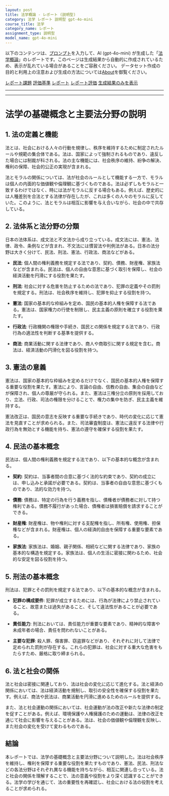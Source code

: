 ```yaml
---
layout: post
title: 法学概論 - レポート (説明型)
category: 法学 レポート 説明型 gpt-4o-mini
course_title: 法学
category_name: レポート
assignment_type: 説明型
model_name: gpt-4o-mini
---
```


以下のコンテンツは、[プロンプト](http://127.0.0.1:8000/generated/法学/gpt-4o-mini/prompt_レポート-説明型.md)を入力して、AI (gpt-4o-mini) が生成した「[法学概論](/contents/法学/)」のレポートです。このページは生成結果から自動的に作成されているため、表示が乱れている場合があることをご容赦ください。
データセット作成の目的と利用上の注意および生成の方法については[About](/About)を御覧ください。

[レポート課題](../レポート課題-説明型)
[評価基準](../評価基準-説明型)
[レポート](../レポート-説明型)
[レポート評価](../レポート評価-説明型)
[生成結果のみを表示](http://127.0.0.1:8000/generated/法学/gpt-4o-mini/レポート-説明型.md)
  

***
***
  
# 法学の基礎概念と主要法分野の説明

## 1. 法の定義と機能

法とは、社会における人々の行動を規律し、秩序を維持するために制定されたルールや規範の集合体である。法は、国家によって強制されるものであり、違反した場合には制裁が科される。法の主な機能には、社会秩序の維持、紛争の解決、権利の保障、社会的公正の実現が含まれる。

法とモラルの関係については、法が社会のルールとして機能する一方で、モラルは個人の内面的な価値観や倫理観に基づくものである。法は必ずしもモラルと一致するわけではなく、時には法がモラルに反する場合もある。例えば、歴史的には人種差別を合法とする法律が存在したが、これは多くの人々のモラルに反していた。このように、法とモラルは相互に影響を与え合いながら、社会の中で共存している。

## 2. 法体系と法分野の分類

日本の法体系は、成文法と不文法から成り立っている。成文法には、憲法、法律、政令、条例などが含まれ、不文法には慣習法や判例法がある。日本の法分野は大きく分けて、民法、刑法、憲法、行政法、商法などがある。

- **民法**: 個人間の権利義務を規定する法であり、契約、債務、財産権、家族法などが含まれる。民法は、個人の自由な意思に基づく取引を保障し、社会の経済活動を円滑にする役割を果たす。

- **刑法**: 社会に対する危害を防止するための法であり、犯罪の定義やその罰則を規定する。刑法は、社会秩序を維持し、犯罪を抑止する役割を持つ。

- **憲法**: 国家の基本的な枠組みを定め、国民の基本的人権を保障する法である。憲法は、国家権力の行使を制限し、民主主義の原則を確立する役割を果たす。

- **行政法**: 行政機関の権限や手続き、国民との関係を規定する法であり、行政行為の適法性を判断する基準を提供する。

- **商法**: 商業活動に関する法律であり、商人や商取引に関する規定を含む。商法は、経済活動の円滑化を図る役割を持つ。

## 3. 憲法の意義

憲法は、国家の基本的な枠組みを定めるだけでなく、国民の基本的人権を保障する重要な役割を果たす。憲法により、言論の自由、信教の自由、集会の自由などが保障され、個人の尊厳が守られる。また、憲法は三権分立の原則を採用しており、立法、行政、司法の権限を分けることで、権力の集中を防ぎ、民主主義を維持する。

憲法改正は、国民の意志を反映する重要な手続きであり、時代の変化に応じて憲法を見直すことが求められる。また、司法審査制度は、憲法に違反する法律や行政行為を無効とする機能を持ち、憲法の遵守を確保する役割を果たす。

## 4. 民法の基本概念

民法は、個人間の権利義務を規定する法であり、以下の基本的な概念が含まれる。

- **契約**: 契約は、当事者間の合意に基づく法的な約束であり、契約の成立には、申し込みと承諾が必要である。契約は、当事者の自由な意思に基づくものであり、法的な効力を持つ。

- **債務**: 債務は、特定の行為を行う義務を指し、債権者が債務者に対して持つ権利である。債務不履行があった場合、債権者は損害賠償を請求することができる。

- **財産権**: 財産権は、物や権利に対する支配権を指し、所有権、使用権、担保権などが含まれる。財産権は、個人の経済的自由を保障する重要な要素である。

- **家族法**: 家族法は、婚姻、親子関係、相続などに関する法律であり、家族の基本的な構造を規定する。家族法は、個人の生活に密接に関わるため、社会的な安定を図る役割を持つ。

## 5. 刑法の基本概念

刑法は、犯罪とその罰則を規定する法であり、以下の基本的な概念が含まれる。

- **犯罪の構成要件**: 犯罪が成立するためには、行為が法律により禁止されていること、故意または過失があること、そして違法性があることが必要である。

- **責任能力**: 刑法においては、責任能力が重要な要素であり、精神的な障害や未成年者の場合、責任を問われないことがある。

- **主要な犯罪**: 殺人罪、傷害罪、窃盗罪などがあり、それぞれに対して法律で定められた罰則が存在する。これらの犯罪は、社会に対する重大な危害をもたらすため、厳格に取り締まられる。

## 6. 法と社会の関係

法と社会は密接に関連しており、法は社会の変化に応じて進化する。法と経済の関係においては、法は経済活動を規制し、取引の安全性を確保する役割を果たす。例えば、商法や民法は、商業活動を円滑に進めるためのルールを提供する。

また、法と社会運動の関係においては、社会運動が法の改正や新たな法律の制定を促すことがある。例えば、環境保護や人権擁護のための運動は、法律の改正を通じて社会に影響を与えることがある。法は、社会の価値観や倫理観を反映し、また社会の変化を受けて変わるものである。

## 結論

本レポートでは、法学の基礎概念と主要法分野について説明した。法は社会秩序を維持し、権利を保障する重要な役割を果たすものであり、憲法、民法、刑法などの各法分野はそれぞれ異なる機能を持ちながら、相互に関連し合っている。法と社会の関係を理解することで、法の意義や役割をより深く認識することができる。法学の学びを通じて、法の重要性を再確認し、社会における法の役割を考えることが求められる。
